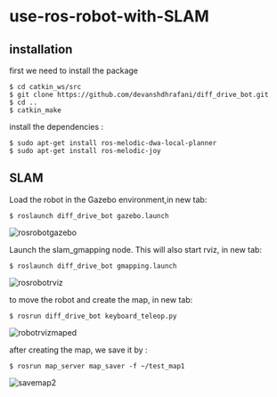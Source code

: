 # use-ros-robot-with-SLAM
## installation
first we need to install the package
```
$ cd catkin_ws/src
$ git clone https://github.com/devanshdhrafani/diff_drive_bot.git
$ cd ..
$ catkin_make
```

install the dependencies :
```
$ sudo apt-get install ros-melodic-dwa-local-planner
$ sudo apt-get install ros-melodic-joy
```
## SLAM
Load the robot in the Gazebo environment,in new tab:
```
$ roslaunch diff_drive_bot gazebo.launch 
```
![rosrobotgazebo](https://user-images.githubusercontent.com/85634104/123525696-4ba1aa00-d6db-11eb-89bb-30ccff8ed308.png)

Launch the slam_gmapping node. This will also start rviz, in new tab:
```
$ roslaunch diff_drive_bot gmapping.launch
```
![rosrobotrviz](https://user-images.githubusercontent.com/85634104/123525699-50fef480-d6db-11eb-801a-1bccba97bf77.png)

to move the robot and create the map, in new tab:
```
$ rosrun diff_drive_bot keyboard_teleop.py 
```
![robotrvizmaped](https://user-images.githubusercontent.com/85634104/123525701-55c3a880-d6db-11eb-9c04-de9fe8be79a6.png)

after creating the map, we save it by :
```
$ rosrun map_server map_saver -f ~/test_map1
```
![savemap2](https://user-images.githubusercontent.com/85634104/123525814-2cefe300-d6dc-11eb-80f2-809fdc1331ab.png)


